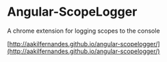 # Angular-ScopeLogger
A chrome extension for logging scopes to the console

[http://aakilfernandes.github.io/angular-scopelogger/](http://aakilfernandes.github.io/angular-scopelogger/)
